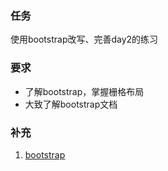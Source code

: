 ### 任务
使用bootstrap改写、完善day2的练习
### 要求
- 了解bootstrap，掌握栅格布局  
- 大致了解bootstrap文档

### 补充
1. [bootstrap](https://v3.bootcss.com/)



